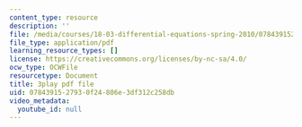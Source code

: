 ```yaml
---
content_type: resource
description: ''
file: /media/courses/18-03-differential-equations-spring-2010/0784391527930f24806e3df312c258db_EWWw0jryj1A.pdf
file_type: application/pdf
learning_resource_types: []
license: https://creativecommons.org/licenses/by-nc-sa/4.0/
ocw_type: OCWFile
resourcetype: Document
title: 3play pdf file
uid: 07843915-2793-0f24-806e-3df312c258db
video_metadata:
  youtube_id: null
---
```


